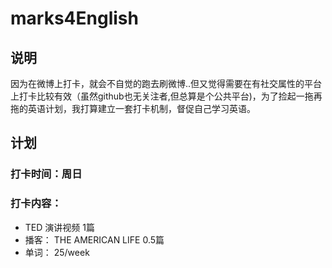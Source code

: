 # marks4English

## 说明
因为在微博上打卡，就会不自觉的跑去刷微博..但又觉得需要在有社交属性的平台上打卡比较有效（虽然github也无关注者,但总算是个公共平台)，为了捡起一拖再拖的英语计划，我打算建立一套打卡机制，督促自己学习英语。

## 计划

### 打卡时间：周日

### 打卡内容：

- TED 演讲视频 1篇
- 播客： THE AMERICAN LIFE 0.5篇
- 单词： 25/week




